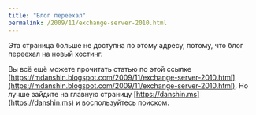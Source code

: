 ```yaml
---
title: "Блог переехал"
permalink: /2009/11/exchange-server-2010.html
---
```

Эта страница больше не доступна по этому адресу, потому, что блог переехал на новый хостинг.

Вы всё ещё можете прочитать статью по этой ссылке [https://mdanshin.blogspot.com/2009/11/exchange-server-2010.html](https://mdanshin.blogspot.com/2009/11/exchange-server-2010.html). Но лучше зайдите на главную страницу [https://danshin.ms](https://danshin.ms) и воспользуйтесь поиском.